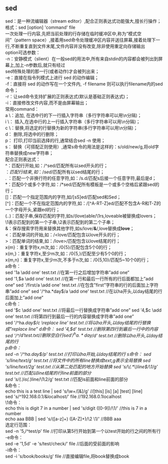 ## sed
sed：是一种流编辑器（stream editor）,配合正则表达式功能强大,擅长行操作；  
格式：sed [option] 'command' file  
一次处理一行内容,先把当前处理的行存储在临时缓冲区中,称为“模式空间”（pattern space）,接着用sed命令处理缓冲区内容并送往屏幕,接着处理下一行,不断重复直到文件末尾,文件内容并没有改变,除非使用重定向存储输出  
option可选参数：  
-n：安静模式（slient）在一般sed的用法中,所有来自stdin的内容都会被列出到屏幕上,加上-n参数后,就只有经过  
       sed特殊处理的那一行(或者动作)才会被列出来；  
-e：直接在指令列模式上进行 sed 的动作编辑；  
-f：直接将 sed 的动作写在一个文件内, -f filename 则可以执行filename内的sed命令；  
-r：让sed命令支持扩展的正则表达式(默认是基础正则表达式)；  
-i：直接修改文件内容,而不是由屏幕输出；  
常用command：  
a \：追加, 在选中行的下一行插入字符串（多行字符串可以用\n分隔)；  
i \： 插入,在选中行的上一行插入字符串（多行字符串可以用\n分隔)；  
c \：替换,将选定的行替换为新的字符串(多行字符串可以用\n分隔)；  
d：  删除,将选中的行删除；  
p：  打印,打印当前选择的行,通常结合sed -n 使用；  
s：  替换（可搭配正则使用）,通常s命令的用法是这样的：s/old/new/g,将old字符串替换成new字符串；  
配合正则表达式：  
^：匹配行开始,如：/^sed/匹配所有以sed开头的行；  
$：匹配行结束,如：/sed$/匹配所有以sed结尾的行；  
. ：匹配一个非换行符的任意字符,如：/s.d/匹配s后接一个任意字符,最后是d；  
*：匹配0个或多个字符,如：/*sed/匹配所有模板是一个或多个空格后紧跟sed的行；  
[]：匹配一个指定范围内的字符,如/[sS]ed/匹配sed和Sed；  
[^]：匹配一个不在指定范围内的字符,如：/[^A-RT-Z]ed/匹配不包含A-R和T-Z的一个字母开头,紧跟ed的行；  
\(..\)：匹配子串,保存匹配的字符,如s/\(love\)able/\1rs,loveable被替换成lovers；  
           \1表示匹配到的第一个子串,\2表示匹配到的第二个子串；  
&：保存搜索字符用来替换其他字符,如s/love/**&**/,love替换成**love**；  
\<：匹配单词的开始,如：/\<love/匹配包含以love开头的行；  
\>：匹配单词的结束,如：/love\>/匹配包含以love结尾的行；  
x\{m\}：重复字符x,m次,如：/0\{5\}/匹配包含5个0的行；  
x\{m,\}：重复字符x,至少m次,如：/0\{5,\}/匹配至少有5个0的行；  
x\{m,n\}：重复字符x,至少m次,不多于n次,如：/0\{5,10\}/匹配5~10个0的行；  
a命令：  
sed '1a \add one' test.txt          //在第一行之后增加字符串”add one“  
sed '1,$a \add one' test.txt          //在第一行和最后一行所有的行后面都加上”add one“  
sed '/first/a \add one' test.txt          //在包含”first”字符串的行的后面加上字符串”add one“  
sed '/^ha.*day$/a \add one' test.txt      //在以ha开头,以day结尾的行后面加上”add one“  
c命令：  
sed '$c \add one' test.txt            //将最后一行替换成字符串”add one”  
sed '4,$c \add one' test.txt          //将第四行到最后一行的内容替换成字符串”add one”  
sed '/^ha.*day$/c \replace line' test.txt     //将以ha开头,以day结尾的行替换成”replace line”  
d命令：  
sed '4,$d' test.txt             //删除第四行到最后一行中的内容  
sed '/^$/d' test.txt              //删除空白行  
sed '/^ha.*day$/d' test.txt         //删除以ha开头,以day结尾的行  
p命令：  
sed -n '/^ha.*day$/p' test.txt          //打印以ha开始,以day结尾的行  
s命令：  
sed 's/line/text/g' test.txt          //将文件中的所有line替换成text,g表示全局替换  
sed 's/line/text/2g' test.txt         //从第二处匹配的地方开始替换  
sed 's/\(.*\)line$/\1/g' test.txt         //匹配以line结尾的行line前面的部分  
sed 's/\(.*\)is\(.*\)line/\1\2/g' test.txt      //匹配is前面和line前面的部分  
&命令：  
echo this is a test line | sed 's/\w\+/[&]/g'   //[this] [is] [a] [test] [line]  
sed 's/^192.168.0.1/&localhost/' file     //192.168.0.1localhost  
\1命令：  
echo this is digit 7 in a number | sed 's/digit \([0-9]\)/\1/'      //this is 7 in a number  
echo aaa BBB | sed 's/\([a-z]\+\) \([A-Z]\+\)/\2 \1/'         //BBB aaa  
选定行范围：  
sed -n '5,/^test/p' file          //打印从第5行开始到第一个以test开始的行之间的所有行  
-e命令：  
sed -e '1,5d' -e 's/test/check/' file     //后面的受前面的影响  
-i命令：  
sed -i 's/book/books/g' file        //直接编辑file,将book替换成book  
